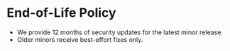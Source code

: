
# End-of-Life Policy
- We provide 12 months of security updates for the latest minor release.
- Older minors receive best-effort fixes only.
